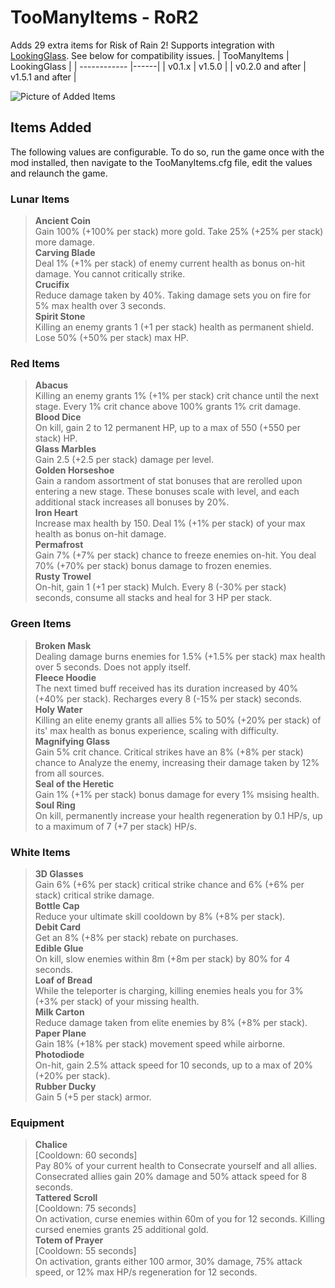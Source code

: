 # TooManyItems - RoR2
Adds 29 extra items for Risk of Rain 2!
Supports integration with [LookingGlass](https://thunderstore.io/package/DropPod/LookingGlass/). See below for compatibility issues.
| TooManyItems | LookingGlass |
| ------------ |------|
| v0.1.x           | v1.5.0 |
| v0.2.0 and after | v1.5.1 and after |

![Picture of Added Items](https://imgur.com/a/7AdGOca)

## Items Added
The following values are configurable. To do so, run the game once with the mod installed, then navigate to the TooManyItems.cfg file, edit the values and relaunch the game.
### Lunar Items
> **Ancient Coin**  
> Gain 100% (+100% per stack) more gold. Take 25% (+25% per stack) more damage.  
> **Carving Blade**  
> Deal 1% (+1% per stack) of enemy current health as bonus on-hit damage. You cannot critically strike.  
> **Crucifix**  
> Reduce damage taken by 40%. Taking damage sets you on fire for 5% max health over 3 seconds.  
> **Spirit Stone**  
> Killing an enemy grants 1 (+1 per stack) health as permanent shield. Lose 50% (+50% per stack) max HP.  

### Red Items
> **Abacus**  
> Killing an enemy grants 1% (+1% per stack) crit chance until the next stage. Every 1% crit chance above 100% grants 1% crit damage.  
> **Blood Dice**  
> On kill, gain 2 to 12 permanent HP, up to a max of 550 (+550 per stack) HP.  
> **Glass Marbles**  
> Gain 2.5 (+2.5 per stack) damage per level.  
> **Golden Horseshoe**  
> Gain a random assortment of stat bonuses that are rerolled upon entering a new stage. These bonuses scale with level, and each additional stack increases all bonuses by 20%.  
> **Iron Heart**  
> Increase max health by 150. Deal 1% (+1% per stack) of your max health as bonus on-hit damage.  
> **Permafrost**  
> Gain 7% (+7% per stack) chance to freeze enemies on-hit. You deal 70% (+70% per stack) bonus damage to frozen enemies.  
> **Rusty Trowel**  
> On-hit, gain 1 (+1 per stack) Mulch. Every 8 (-30% per stack) seconds, consume all stacks and heal for 3 HP per stack.  

### Green Items
> **Broken Mask**  
> Dealing damage burns enemies for 1.5% (+1.5% per stack) max health over 5 seconds. Does not apply itself.  
> **Fleece Hoodie**  
> The next timed buff received has its duration increased by 40% (+40% per stack). Recharges every 8 (-15% per stack) seconds.  
> **Holy Water**  
> Killing an elite enemy grants all allies 5% to 50% (+20% per stack) of its' max health as bonus experience, scaling with difficulty.  
> **Magnifying Glass**  
> Gain 5% crit chance. Critical strikes have an 8% (+8% per stack) chance to Analyze the enemy, increasing their damage taken by 12% from all sources.  
> **Seal of the Heretic**  
> Gain 1% (+1% per stack) bonus damage for every 1% msising health.  
> **Soul Ring**  
> On kill, permanently increase your health regeneration by 0.1 HP/s, up to a maximum of 7 (+7 per stack) HP/s.  

### White Items
> **3D Glasses**  
> Gain 6% (+6% per stack) critical strike chance and 6% (+6% per stack) critical strike damage.  
> **Bottle Cap**  
> Reduce your ultimate skill cooldown by 8% (+8% per stack).  
> **Debit Card**  
> Get an 8% (+8% per stack) rebate on purchases.  
> **Edible Glue**  
> On kill, slow enemies within 8m (+8m per stack) by 80% for 4 seconds.  
> **Loaf of Bread**  
> While the teleporter is charging, killing enemies heals you for 3% (+3% per stack) of your missing health.  
> **Milk Carton**  
> Reduce damage taken from elite enemies by 8% (+8% per stack).  
> **Paper Plane**  
> Gain 18% (+18% per stack) movement speed while airborne.  
> **Photodiode**  
> On-hit, gain 2.5% attack speed for 10 seconds, up to a max of 20% (+20% per stack).  
> **Rubber Ducky**  
> Gain 5 (+5 per stack) armor.  

### Equipment
> **Chalice**  
> [Cooldown: 60 seconds]  
> Pay 80% of your current health to Consecrate yourself and all allies. Consecrated allies gain 20% damage and 50% attack speed for 8 seconds.  
> **Tattered Scroll**  
> [Cooldown: 75 seconds]  
> On activation, curse enemies within 60m of you for 12 seconds. Killing cursed enemies grants 25 additional gold.  
> **Totem of Prayer**  
> [Cooldown: 55 seconds]  
> On activation, grants either 100 armor, 30% damage, 75% attack speed, or 12% max HP/s regeneration for 12 seconds.  